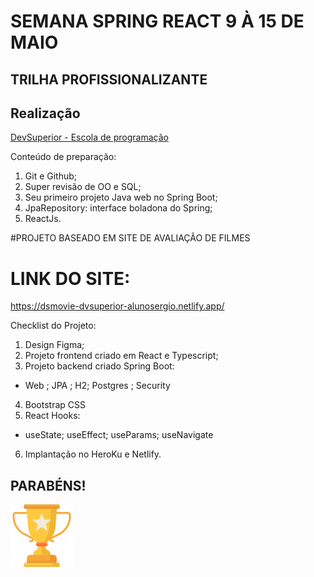 

# SEMANA SPRING REACT 9 À 15 DE MAIO

## TRILHA PROFISSIONALIZANTE

## Realização
[DevSuperior - Escola de programação](https://devsuperior.com.br)

Conteúdo de preparação:

1) Git e Github;
2) Super revisão de OO e SQL;
3) Seu primeiro projeto Java web no Spring Boot;
4) JpaRepository: interface boladona do Spring;
5) ReactJs.

#PROJETO BASEADO EM SITE DE AVALIAÇÃO DE FILMES

# LINK DO SITE:

https://dsmovie-dvsuperior-alunosergio.netlify.app/

Checklist do Projeto:

1) Design Figma;
2) Projeto frontend criado em React e Typescript;
3) Projeto backend criado Spring Boot:
  - Web ;  JPA ;  H2;  Postgres ; Security
4) Bootstrap CSS 
5) React Hooks:
  - useState; useEffect; useParams; useNavigate
6) Implantação no HeroKu e Netlify.

## PARABÉNS!

![Parabéns!](https://raw.githubusercontent.com/devsuperior/bds-assets/main/img/trophy.png)



 


